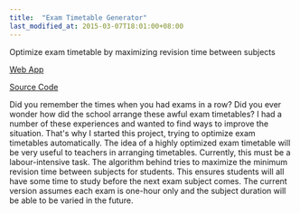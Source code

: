 ```yaml
---
title:  "Exam Timetable Generator"
last_modified_at: 2015-03-07T18:01:00+08:00
---
```

Optimize exam timetable by maximizing revision time between subjects

[Web App](http://extgen.cameronlai.com)

[Source Code](https://github.com/cameronlai/EXT_GEN)

Did you remember the times when you had exams in a row? Did you ever wonder how did the school arrange these awful exam timetables? I had a number of these experiences and wanted to find ways to improve the situation. That's why I started this project, trying to optimize exam timetables automatically. The idea of a highly optimized exam timetable will be very useful to teachers in arranging timetables. Currently, this must be a labour-intensive task. The algorithm behind tries to maximize the minimum revision time between subjects for students. This ensures students will all have some time to study before the next exam subject comes. The current version assumes each exam is one-hour only and the subject duration will be able to be varied in the future.